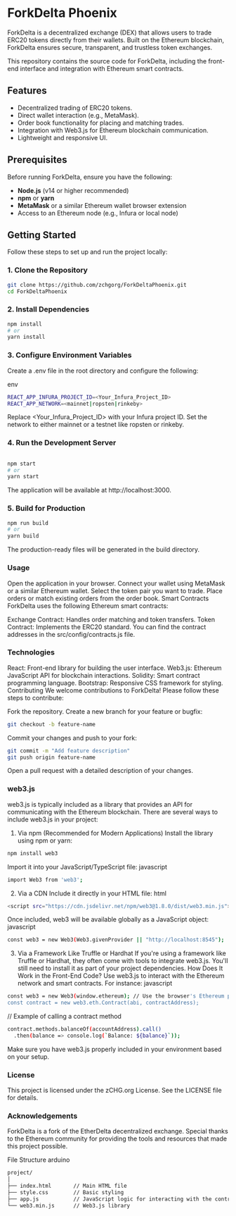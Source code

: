 # ForkDelta Phoenix

ForkDelta is a decentralized exchange (DEX) that allows users to trade ERC20 tokens directly from their wallets. Built on the Ethereum blockchain, ForkDelta ensures secure, transparent, and trustless token exchanges.

This repository contains the source code for ForkDelta, including the front-end interface and integration with Ethereum smart contracts.

## Features

- Decentralized trading of ERC20 tokens.
- Direct wallet interaction (e.g., MetaMask).
- Order book functionality for placing and matching trades.
- Integration with Web3.js for Ethereum blockchain communication.
- Lightweight and responsive UI.

## Prerequisites

Before running ForkDelta, ensure you have the following:

- **Node.js** (v14 or higher recommended)
- **npm** or **yarn**
- **MetaMask** or a similar Ethereum wallet browser extension
- Access to an Ethereum node (e.g., Infura or local node)

## Getting Started

Follow these steps to set up and run the project locally:

### 1. Clone the Repository

```bash
git clone https://github.com/zchgorg/ForkDeltaPhoenix.git
cd ForkDeltaPhoenix
```
### 2. Install Dependencies
```bash
npm install
# or
yarn install
```

### 3. Configure Environment Variables
Create a .env file in the root directory and configure the following:

env
```bash
REACT_APP_INFURA_PROJECT_ID=<Your_Infura_Project_ID>
REACT_APP_NETWORK=<mainnet|ropsten|rinkeby>
```
Replace <Your_Infura_Project_ID> with your Infura project ID.
Set the network to either mainnet or a testnet like ropsten or rinkeby.

### 4. Run the Development Server
```bash

npm start
# or
yarn start
```
The application will be available at http://localhost:3000.

### 5. Build for Production
```bash
npm run build
# or
yarn build
```
The production-ready files will be generated in the build directory.

### Usage
Open the application in your browser.
Connect your wallet using MetaMask or a similar Ethereum wallet.
Select the token pair you want to trade.
Place orders or match existing orders from the order book.
Smart Contracts
ForkDelta uses the following Ethereum smart contracts:

Exchange Contract: Handles order matching and token transfers.
Token Contract: Implements the ERC20 standard.
You can find the contract addresses in the src/config/contracts.js file.

### Technologies
React: Front-end library for building the user interface.
Web3.js: Ethereum JavaScript API for blockchain interactions.
Solidity: Smart contract programming language.
Bootstrap: Responsive CSS framework for styling.
Contributing
We welcome contributions to ForkDelta! Please follow these steps to contribute:

Fork the repository.
Create a new branch for your feature or bugfix:
```bash
git checkout -b feature-name
```
Commit your changes and push to your fork:
```bash
git commit -m "Add feature description"
git push origin feature-name
```
Open a pull request with a detailed description of your changes.

###  web3.js

web3.js is typically included as a library that provides an API for communicating with the Ethereum blockchain. There are several ways to include web3.js in your project:

1. Via npm (Recommended for Modern Applications)
Install the library using npm or yarn:
```bash
npm install web3
```
Import it into your JavaScript/TypeScript file:
javascript
```bash
import Web3 from 'web3';
```
2. Via a CDN
Include it directly in your HTML file:
html
```bash 
<script src="https://cdn.jsdelivr.net/npm/web3@1.8.0/dist/web3.min.js"></script>
```
Once included, web3 will be available globally as a JavaScript object:
javascript
```bash
const web3 = new Web3(Web3.givenProvider || "http://localhost:8545");
```
3. Via a Framework Like Truffle or Hardhat
If you're using a framework like Truffle or Hardhat, they often come with tools to integrate web3.js. You'll still need to install it as part of your project dependencies.
How Does It Work in the Front-End Code?
Use web3.js to interact with the Ethereum network and smart contracts. For instance:
javascript
```bash
const web3 = new Web3(window.ethereum); // Use the browser's Ethereum provider
const contract = new web3.eth.Contract(abi, contractAddress);
```

// Example of calling a contract method
```bash
contract.methods.balanceOf(accountAddress).call()
  .then(balance => console.log(`Balance: ${balance}`));
```
Make sure you have web3.js properly included in your environment based on your setup. 

### License
This project is licensed under the zCHG.org License. See the LICENSE file for details.

### Acknowledgements
ForkDelta is a fork of the EtherDelta decentralized exchange. Special thanks to the Ethereum community for providing the tools and resources that made this project possible.

File Structure
arduino
```bash
project/
│
├── index.html       // Main HTML file
├── style.css        // Basic styling
├── app.js           // JavaScript logic for interacting with the contract
└── web3.min.js      // Web3.js library
```
